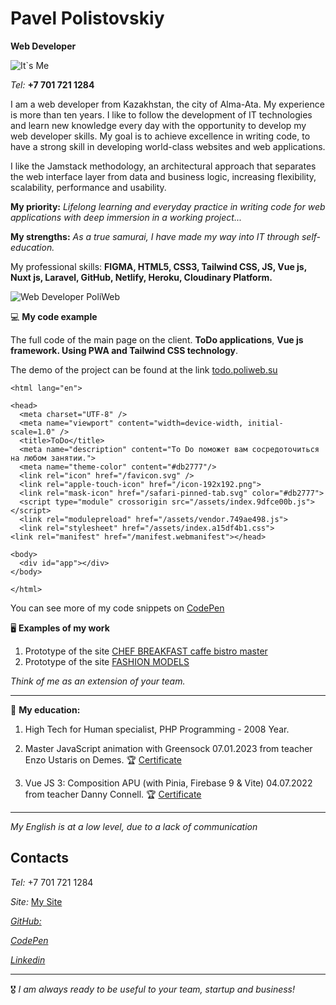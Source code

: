 # Pavel Polistovskiy

**Web Developer**


![It`s Me](https://res.cloudinary.com/poliweb/image/upload/c_fill,g_face,w_350/v1639893378/avatar_my_xrxg6d.webp)

_Tel:_   **+7 701 721 1284** 

I am a web developer from Kazakhstan, the city of Alma-Ata. My experience is more than ten years. I like to follow the development of IT technologies and learn new knowledge every day with the opportunity to develop my web developer skills. My goal is to achieve excellence in writing code, to have a strong skill in developing world-class websites and web applications.

I like the Jamstack methodology, an architectural approach that separates the web interface layer from data and business logic, increasing flexibility, scalability, performance and usability. 

**My priority:** _Lifelong learning and everyday practice in writing code for web applications with deep immersion in a working project..._

**My strengths:** _As a true samurai, I have made my way into IT through self-education._

My professional skills: **FIGMA, HTML5, CSS3, Tailwind CSS, JS, Vue js, Nuxt js, Laravel, GitHub, Netlify, Heroku, Cloudinary Platform.**

![Web Developer PoliWeb](https://media.licdn.com/dms/image/C4E16AQGRKkfyQ33T3w/profile-displaybackgroundimage-shrink_350_1400/0/1589350631858?e=1683158400&v=beta&t=xJbuzT-uAQC5WdX1KgkDsIOhilk27bQwCw0n_gpRHKw)

💻  **My code example** 

The full code of the main page on the client. **ToDo applications**, **Vue js framework. Using PWA and Tailwind CSS  technology**.

The demo of the project can be found at the link [todo.poliweb.su](https://todo.poliweb.su/)

```
<html lang="en">

<head>
  <meta charset="UTF-8" />
  <meta name="viewport" content="width=device-width, initial-scale=1.0" />
  <title>ToDo</title>
  <meta name="description" content="To Do поможет вам сосредоточиться на любом занятии.">
  <meta name="theme-color" content="#db2777"/>
  <link rel="icon" href="/favicon.svg" />
  <link rel="apple-touch-icon" href="/icon-192x192.png">
  <link rel="mask-icon" href="/safari-pinned-tab.svg" color="#db2777">
  <script type="module" crossorigin src="/assets/index.9dfce00b.js"></script>
  <link rel="modulepreload" href="/assets/vendor.749ae498.js">
  <link rel="stylesheet" href="/assets/index.a15df4b1.css">
<link rel="manifest" href="/manifest.webmanifest"></head>

<body>
  <div id="app"></div>
</body>

</html>
```

You can see more of my code snippets on [CodePen](https://codepen.io/poliweb)

🖥️  **Examples of my work**
1. Prototype of the site [CHEF BREAKFAST caffe bistro master](https://chef-breakfast.netlify.app/)
2. Prototype of the site [FASHION MODELS](https://pw-model-agency.netlify.app/)

*Think of me as an extension of your team.*

-------------------------------------------------------------

📖  **My education:**

1. High Tech for Human specialist, PHP Programming - 2008 Year.

2. Master JavaScript animation with Greensock 07.01.2023 from teacher Enzo Ustaris on Demes.  🏆 [Certificate](https://www.udemy.com/certificate/UC-acd51752-6eca-4856-8310-e023582f1440/)

3. Vue JS 3: Composition APU (with Pinia, Firebase 9 & Vite) 04.07.2022 from teacher Danny Connell. 🏆 [Certificate](https://www.udemy.com/certificate/UC-d3e0a10c-eb61-4f91-8a99-5a0a2c6dc4ef/)

-------------------------------------------------------------

_My English is at a low level, due to a lack of communication_
## Contacts

_Tel:_  +7 701 721 1284

_Site:_ [My Site](https://todo.poliweb.su/)

[_GitHub:_ ](https://github.com/poliweb)

[ _CodePen_ ](https://codepen.io/poliweb)

[_Linkedin_ ](https://www.linkedin.com/in/poliweb/)

-------------------------------------------------------------

🎖️ _I am always ready to be useful to your team, startup and business!_